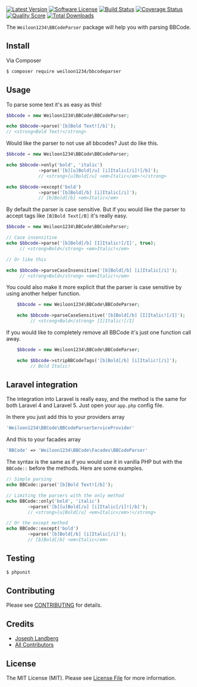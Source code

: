 [![Latest Version](https://img.shields.io/github/release/weiloon1234/bbcodeparser.svg?style=flat-square)](https://github.com/weiloon1234/bbcodeparser/releases)
[![Software License](https://img.shields.io/badge/license-MIT-brightgreen.svg?style=flat-square)](LICENSE.md)
[![Build Status](https://img.shields.io/travis/weiloon1234/BBCodeParser/master.svg?style=flat-square)](https://travis-ci.org/weiloon1234/BBCodeParser)
[![Coverage Status](https://img.shields.io/scrutinizer/coverage/g/weiloon1234/bbcodeparser/master.svg?style=flat-square)](https://scrutinizer-ci.com/g/weiloon1234/bbcodeparser/code-structure)
[![Quality Score](https://img.shields.io/scrutinizer/g/weiloon1234/bbcodeparser/master.svg?style=flat-square)](https://scrutinizer-ci.com/g/weiloon1234/bbcodeparser)
[![Total Downloads](https://img.shields.io/packagist/dt/weiloon1234/bbcodeparser.svg?style=flat-square)](https://packagist.org/packages/weiloon1234/bbcodeparser)

The ``Weiloon1234\BBCodeParser`` package will help you with parsing BBCode.

## Install

Via Composer

``` bash
$ composer require weiloon1234/bbcodeparser
```

## Usage
To parse some text it's as easy as this!
``` php
$bbcode = new Weiloon1234\BBCode\BBCodeParser;

echo $bbcode->parse('[b]Bold Text![/b]');
// <strong>Bold Text!</strong>
```
Would like the parser to not use all bbcodes? Just do like this.
``` php
$bbcode = new Weiloon1234\BBCode\BBCodeParser;

echo $bbcode->only('bold', 'italic')
            ->parse('[b][u]Bold[/u] [i]Italic[/i]![/b]');
            // <strong>[u]Bold[/u] <em>Italic</em>!</strong>

echo $bbcode->except('bold')
            ->parse('[b]Bold[/b] [i]Italic[/i]');
            // [b]Bold[/b] <em>Italic</em>
```

By default the parser is case sensitive. But if you would like the parser to accept tags like `` [B]Bold Text[/B] `` it's really easy.
``` php
$bbcode = new Weiloon1234\BBCode\BBCodeParser;

// Case insensitive
echo $bbcode->parse('[b]Bold[/b] [I]Italic![/I]', true);
     // <strong>Bold</strong> <em>Italic!</em>

// Or like this

echo $bbcode->parseCaseInsensitive('[b]Bold[/b] [i]Italic[/i]');
     // <strong>Bold</strong> <em>Italic!</em>
```
You could also make it more explicit that the parser is case sensitive by using another helper function.
``` php
    $bbcode = new Weiloon1234\BBCode\BBCodeParser;

    echo $bbcode->parseCaseSensitive('[b]Bold[/b] [I]Italic![/I]');
         // <strong>Bold</strong> [I]Italic![/I]
```

If you would like to completely remove all BBCode it's just one function call away.
``` php
    $bbcode = new Weiloon1234\BBCode\BBCodeParser;

    echo $bbcode->stripBBCodeTags('[b]Bold[/b] [i]Italic![/i]');
         // Bold Italic!
```

## Laravel integration
The integration into Laravel is really easy, and the method is the same for both Laravel 4 and Laravel 5.
Just open your ``app.php`` config file.

In there you just add this to your providers array
``` php
'Weiloon1234\BBCode\BBCodeParserServiceProvider'
```

And this to your facades array
``` php
'BBCode' => 'Weiloon1234\BBCode\Facades\BBCodeParser'
```

The syntax is the same as if you would use it in vanilla PHP but with the ``BBCode::`` before the methods.
Here are some examples.
``` php
// Simple parsing
echo BBCode::parse('[b]Bold Text![/b]');

// Limiting the parsers with the only method
echo BBCode::only('bold', 'italic')
        ->parse('[b][u]Bold[/u] [i]Italic[/i]![/b]');
        // <strong>[u]Bold[/u] <em>Italic</em>!</strong>

// Or the except method
echo BBCode::except('bold')
        ->parse('[b]Bold[/b] [i]Italic[/i]');
        // [b]Bold[/b] <em>Italic</em>
```

## Testing

``` bash
$ phpunit
```

## Contributing

Please see [CONTRIBUTING](CONTRIBUTING.md) for details.

## Credits

- [Joseph Landberg](https://github.com/weiloon1234)
- [All Contributors](../../contributors)

## License

The MIT License (MIT). Please see [License File](LICENSE.md) for more information.
